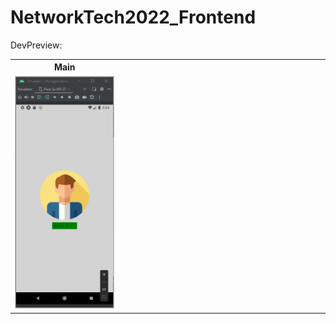 # NetworkTech2022_Frontend

DevPreview:

<table>
    <tr>
        <th width="200">Main</th>
        <th width="200"></th>
        <th width="200"></th>
    </tr>
    <tr>
        <td><img src="/devpreview/main.png" width="200"></td>
        <td><img src="" width="200"></td>
        <td><img src="" width="200"></td>
    </tr>
</table>
